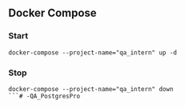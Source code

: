 ## Docker Compose
### Start
```shell
docker-compose --project-name="qa_intern" up -d
```

### Stop
```shell
docker-compose --project-name="qa_intern" down
```# -QA_PostgresPro

